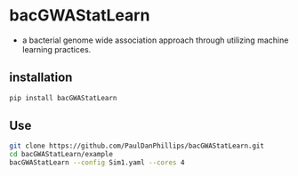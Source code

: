 # bacGWAStatLearn
* a bacterial genome wide association approach through utilizing machine learning practices.
## installation
```bash
pip install bacGWAStatLearn
```
## Use
```bash
git clone https://github.com/PaulDanPhillips/bacGWAStatLearn.git
cd bacGWAStatLearn/example
bacGWAStatLearn --config Sim1.yaml --cores 4
```